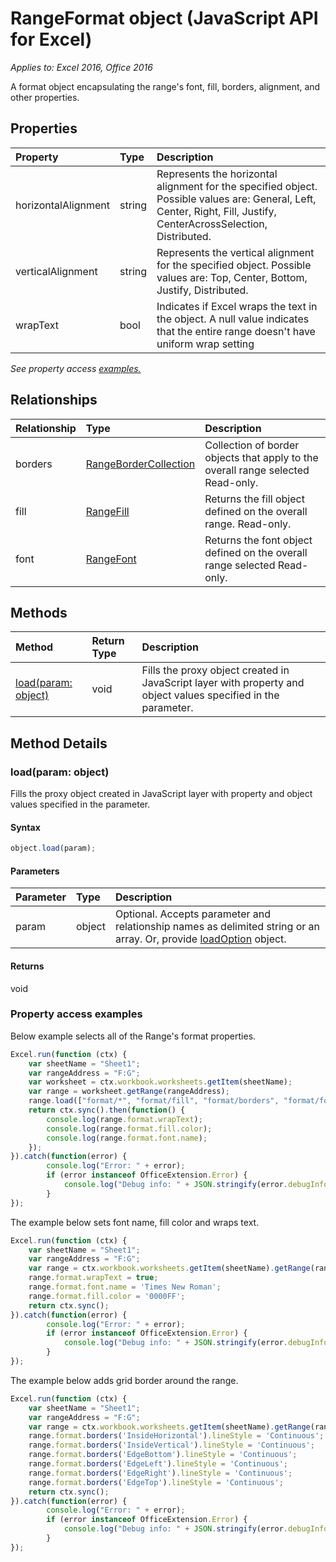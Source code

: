 # RangeFormat object (JavaScript API for Excel)

_Applies to: Excel 2016, Office 2016_

A format object encapsulating the range's font, fill, borders, alignment, and other properties.

## Properties

| Property	   | Type	|Description
|:---------------|:--------|:----------|
|horizontalAlignment|string|Represents the horizontal alignment for the specified object. Possible values are: General, Left, Center, Right, Fill, Justify, CenterAcrossSelection, Distributed.|
|verticalAlignment|string|Represents the vertical alignment for the specified object. Possible values are: Top, Center, Bottom, Justify, Distributed.|
|wrapText|bool|Indicates if Excel wraps the text in the object. A null value indicates that the entire range doesn't have uniform wrap setting|

_See property access [examples.](#property-access-examples)_

## Relationships
| Relationship | Type	|Description|
|:---------------|:--------|:----------|
|borders|[RangeBorderCollection](rangebordercollection.md)|Collection of border objects that apply to the overall range selected Read-only.|
|fill|[RangeFill](rangefill.md)|Returns the fill object defined on the overall range. Read-only.|
|font|[RangeFont](rangefont.md)|Returns the font object defined on the overall range selected Read-only.|

## Methods

| Method		   | Return Type	|Description|
|:---------------|:--------|:----------|
|[load(param: object)](#loadparam-object)|void|Fills the proxy object created in JavaScript layer with property and object values specified in the parameter.|

## Method Details

### load(param: object)
Fills the proxy object created in JavaScript layer with property and object values specified in the parameter.

#### Syntax
```js
object.load(param);
```

#### Parameters
| Parameter	   | Type	|Description|
|:---------------|:--------|:----------|
|param|object|Optional. Accepts parameter and relationship names as delimited string or an array. Or, provide [loadOption](loadoption.md) object.|

#### Returns
void
### Property access examples

Below example selects all of the Range's format properties. 

```js
Excel.run(function (ctx) { 
	var sheetName = "Sheet1";
	var rangeAddress = "F:G";
	var worksheet = ctx.workbook.worksheets.getItem(sheetName);
	var range = worksheet.getRange(rangeAddress);
	range.load(["format/*", "format/fill", "format/borders", "format/font"]);
	return ctx.sync().then(function() {
		console.log(range.format.wrapText);
		console.log(range.format.fill.color);
		console.log(range.format.font.name);
	});
}).catch(function(error) {
		console.log("Error: " + error);
		if (error instanceof OfficeExtension.Error) {
			console.log("Debug info: " + JSON.stringify(error.debugInfo));
		}
});
```

The example below sets font name, fill color and wraps text. 

```js
Excel.run(function (ctx) { 
	var sheetName = "Sheet1";
	var rangeAddress = "F:G";
	var range = ctx.workbook.worksheets.getItem(sheetName).getRange(rangeAddress);
	range.format.wrapText = true;
	range.format.font.name = 'Times New Roman';
	range.format.fill.color = '0000FF';
	return ctx.sync(); 
}).catch(function(error) {
		console.log("Error: " + error);
		if (error instanceof OfficeExtension.Error) {
			console.log("Debug info: " + JSON.stringify(error.debugInfo));
		}
});
```

The example below adds grid border around the range.

```js
Excel.run(function (ctx) { 
	var sheetName = "Sheet1";
	var rangeAddress = "F:G";
	var range = ctx.workbook.worksheets.getItem(sheetName).getRange(rangeAddress);
	range.format.borders('InsideHorizontal').lineStyle = 'Continuous';
	range.format.borders('InsideVertical').lineStyle = 'Continuous';
	range.format.borders('EdgeBottom').lineStyle = 'Continuous';
	range.format.borders('EdgeLeft').lineStyle = 'Continuous';
	range.format.borders('EdgeRight').lineStyle = 'Continuous';
	range.format.borders('EdgeTop').lineStyle = 'Continuous';
	return ctx.sync(); 
}).catch(function(error) {
		console.log("Error: " + error);
		if (error instanceof OfficeExtension.Error) {
			console.log("Debug info: " + JSON.stringify(error.debugInfo));
		}
});
```